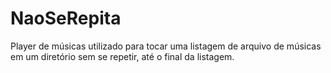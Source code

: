# NaoSeRepita
Player de músicas utilizado para tocar uma listagem de arquivo de músicas em um diretório sem se repetir, até o final da listagem.
